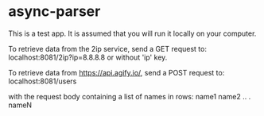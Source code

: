 # async-parser
This is a test app. It is assumed that you will run it locally on your computer.

To retrieve data from the 2ip service, send a GET request to:
localhost:8081/2ip?ip=8.8.8.8 or without 'ip' key.

To retrieve data from https://api.agify.io/, send a POST request to:
localhost:8081/users

with the request body containing a list of names in rows:
name1
name2
..
.
nameN
